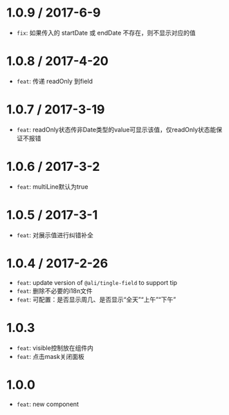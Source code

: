 1.0.9 / 2017-6-9
==================
* `fix`: 如果传入的 startDate 或 endDate 不存在，则不显示对应的值

1.0.8 / 2017-4-20
==================
* `feat`: 传递 readOnly 到field

1.0.7 / 2017-3-19
==================
* `feat`: readOnly状态传非Date类型的value可显示该值，仅readOnly状态能保证不报错

1.0.6 / 2017-3-2
==================
* `feat`: multiLine默认为true

1.0.5 / 2017-3-1
==================
* `feat`: 对展示值进行纠错补全

1.0.4 / 2017-2-26
==================
* `feat`: update version of `@ali/tingle-field` to support tip
* `feat`: 删除不必要的i18n文件
* `feat`: 可配置：是否显示周几、是否显示“全天”“上午”“下午”

1.0.3
==================
* `feat`: visible控制放在组件内
* `feat`: 点击mask关闭面板

1.0.0
==================
* `feat`: new component